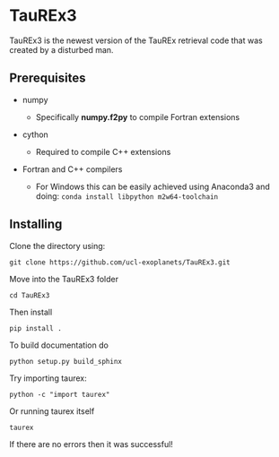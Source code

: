 # TauREx3

TauREx3 is the newest version of the TauREx retrieval code that was created by a disturbed man.

## Prerequisites

* numpy
    - Specifically **numpy.f2py** to compile Fortran extensions

* cython
    * Required to compile C++ extensions

* Fortran and C++ compilers
    * For Windows this can be easily achieved using Anaconda3 and doing:
        `conda install libpython m2w64-toolchain`



## Installing

Clone the directory using:

```
git clone https://github.com/ucl-exoplanets/TauREx3.git
```

Move into the TauREx3 folder

```
cd TauREx3
```

Then install

```
pip install .
```

To build documentation do

```
python setup.py build_sphinx
```


Try importing taurex:

```
python -c "import taurex"
```

Or running taurex itself

```
taurex
```

If there are no errors then it was successful!
